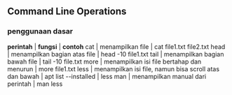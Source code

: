## Command Line Operations

### penggunaan dasar

 __perintah__ | __fungsi__ | __contoh__
 cat  |  menampilkan file | cat file1.txt file2.txt
 head |  menampilkan bagian atas file | head -10 file1.txt
 tail |  menampilkan bagian bawah file | tail -10 file.txt
 more |  menampilkan isi file bertahap dan menurun | more file1.txt
 less |  menampilkan isi file, namun bisa scroll atas dan bawah | apt list --installed &#124; less
 man  |  menampilkan manual dari perintah | man less

